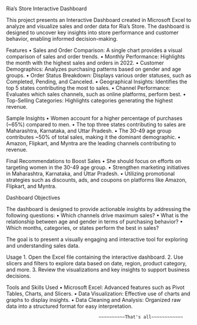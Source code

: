 Ria’s Store Interactive Dashboard

This project presents an Interactive Dashboard created in Microsoft Excel to analyze and visualize sales and order data for Ria’s Store. The dashboard is designed to uncover key insights into store performance and customer behavior, enabling informed decision-making.

Features
	•	Sales and Order Comparison: A single chart provides a visual comparison of sales and order trends.
	•	Monthly Performance: Highlights the month with the highest sales and orders in 2022.
	•	Customer Demographics: Analyzes purchasing patterns based on gender and age groups.
	•	Order Status Breakdown: Displays various order statuses, such as Completed, Pending, and Canceled.
	•	Geographical Insights: Identifies the top 5 states contributing the most to sales.
	•	Channel Performance: Evaluates which sales channels, such as online platforms, perform best.
	•	Top-Selling Categories: Highlights categories generating the highest revenue.

Sample Insights
	•	Women account for a higher percentage of purchases (~65%) compared to men.
	•	The top three states contributing to sales are Maharashtra, Karnataka, and Uttar Pradesh.
	•	The 30-49 age group contributes ~50% of total sales, making it the dominant demographic.
	•	Amazon, Flipkart, and Myntra are the leading channels contributing to revenue.

Final Recommendations to Boost Sales
	•	She should focus on efforts on targeting women in the 30-49 age group.
	•	Strengthen marketing initiatives in Maharashtra, Karnataka, and Uttar Pradesh.
	•	Utilizing promotional strategies such as discounts, ads, and coupons on platforms like Amazon, Flipkart, and Myntra.

Dashboard Objectives

The dashboard is designed to provide actionable insights by addressing the following questions:
	•	Which channels drive maximum sales?
	•	What is the relationship between age and gender in terms of purchasing behavior?
	•	Which months, categories, or states perform the best in sales?

The goal is to present a visually engaging and interactive tool for exploring and understanding sales data.

Usage
	1.	Open the Excel file containing the interactive dashboard.
	2.	Use slicers and filters to explore data based on date, region, product category, and more.
	3.	Review the visualizations and key insights to support business decisions.

Tools and Skills Used
	•	Microsoft Excel: Advanced features such as Pivot Tables, Charts, and Slicers.
	•	Data Visualization: Effective use of charts and graphs to display insights.
	•	Data Cleaning and Analysis: Organized raw data into a structured format for easy interpretation.


                                       ~~~~~~~~~~That's all~~~~~~~~~~~~
